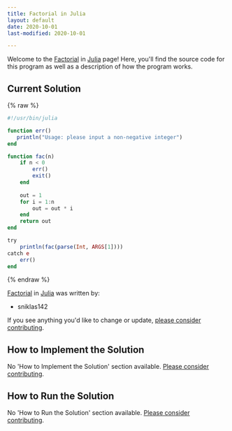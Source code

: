 ```yaml
---
title: Factorial in Julia
layout: default
date: 2020-10-01
last-modified: 2020-10-01

---
```


Welcome to the [Factorial](https://sampleprograms.io/projects/factorial) in [Julia](https://sampleprograms.io/languages/julia) page! Here, you'll find the source code for this program as well as a description of how the program works.

## Current Solution

{% raw %}

```julia
#!/usr/bin/julia

function err() 
   println("Usage: please input a non-negative integer")
end

function fac(n)
    if n < 0
        err()
        exit()
    end
        
    out = 1
    for i = 1:n
        out = out * i
    end
    return out
end

try
    println(fac(parse(Int, ARGS[1])))
catch e
    err()
end
```

{% endraw %}

[Factorial](https://sampleprograms.io/projects/factorial) in [Julia](https://sampleprograms.io/languages/julia) was written by:

- sniklas142

If you see anything you'd like to change or update, [please consider contributing](https://github.com/TheRenegadeCoder/sample-programs).

## How to Implement the Solution

No 'How to Implement the Solution' section available. [Please consider contributing](https://github.com/TheRenegadeCoder/sample-programs-website).

## How to Run the Solution

No 'How to Run the Solution' section available. [Please consider contributing](https://github.com/TheRenegadeCoder/sample-programs-website).